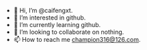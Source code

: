 - 👋 Hi, I’m @caifengxt.
- 👀 I’m interested in github.
- 🌱 I’m currently learning github.
- 💞️ I’m looking to collaborate on nothing.
- 📫 How to reach me champion316@126.com.

<!---
caifengxt/caifengxt is a ✨ special ✨ repository because its `README.md` (this file) appears on your GitHub profile.
You can click the Preview link to take a look at your changes.
--->
